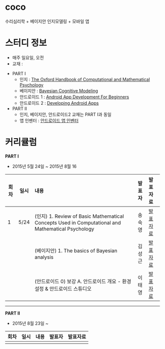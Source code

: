 # coco
수리심리학 + 베이지안 인지모델링 + 모바일 앱 


# 스터디 정보 
* 매주 일요일, 오전
* 교재 : 
 - PART I  
    - 인지 : [The Oxford Handbook of Computational and Mathematical Psychology](http://www.amazon.com/Handbook-Computational-Mathematical-Psychology-Library/dp/0199957991)
    - 베이지안 : [Bayesian Cognitive Modeling](http://www.amazon.com/Bayesian-Cognitive-Modeling-Practical-Course/dp/1107603579)
    - 안드로이드 1 : [Android App Development For  Beginners](https://www.udacity.com/course/android-app-development-for-beginners--ud837)
    - 안드로이드 2 : [Developing Android Apps](https://www.udacity.com/course/developing-android-apps--ud853)  
 - PART II
    - 인지, 베이지안, 안드로이드2 교재는 PART I과 동일
    - 앱 인벤터 : [안드로이드 앱 인벤터](http://www.acornpub.co.kr/book/android-app-inventor)
 

# 커리큘럼
   
<b>PART I</b>
  - 2015년 5월 24일 ~ 2015년 8월 16

|회차| 일시| 내용                                  | 발표자  |              발표자료                    |
|--- |:---:| :-------------------------------------|:-------:|:---------------------------------------- |
|  1 |5/24 |(인지) 1. Review of Basic Mathematical Concepts Used in Computational and Mathematical Psychology|송숙영| [발표자료](https://drive.google.com/file/d/0Bxg6OBGpHhiiS0VGdzdpUmhxanM/view)|
|    |     |(베이지안) 1. The basics of Bayesian analysis|김성근|[발표자료](https://drive.google.com/file/d/0B_Ekt7icI0htY3NIaDN4NGNHamM/view)|
|    |     |(안드로이드 0) 보강 A. 안드로이드 개요 - 환경설정 & 안드로이드 스튜디오|이태영|[발표자료](https://drive.google.com/file/d/0BzAdMcZ2ia6EMmQ5cG5LbWVtdjg/view)|


------------

<b>PART II</b>
  - 2015년 8월 23일 ~ 

|회차| 일시| 내용                                  | 발표자  |              발표자료                    |
|--- |:---:| :-------------------------------------|:-------:|:---------------------------------------- |
|    |     |                                       |         |                                          |
